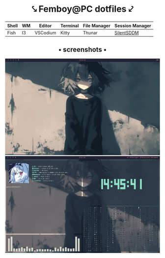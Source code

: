 <div align="center">
    <h1> ⤥ Femboy@PC dotfiles ⤦ </h1>
    <h3></h3>
</div>



<table align="center"><thead>
  <tr>
    <th>Shell</th>
    <th>WM</th>
    <th>Editor</th>
    <th>Terminal</th>
    <th>File Manager</th>
    <th>Session Manager</th>
  </tr></thead>
<tbody>
  <tr>
    <td>Fish</td>
    <td>I3</td>
    <td>VSCodium</td>
    <td>Kitty</td>
    <td>Thunar</td>
    <td><a href="https://github.com/uiriansan/SilentSDDM">SilentSDDM</a></td>
  </tr>
</tbody>
</table>

<div align="center">
    <h2>• screenshots •</h2>
</div>

<div aling="center">
    <img src="./image.png" width="1000"/>
    <img src="./image-2.png" width="1000"/>
</div>
